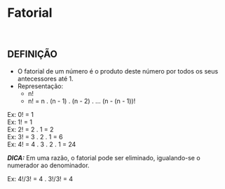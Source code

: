 # Fatorial

<br>

## DEFINIÇÃO
* O fatorial de um número é o produto deste número por todos os seus antecessores até 1.
* Representação:
  - n!
  - n! = n . (n - 1) . (n - 2) . ... (n - (n - 1))! 

Ex: 0! = 1  
Ex: 1! = 1  
Ex: 2! = 2 . 1 = 2  
Ex: 3! = 3 . 2 . 1 = 6  
Ex: 4! = 4 . 3 . 2 . 1 = 24  

***DICA:*** Em uma razão, o fatorial pode ser eliminado, igualando-se o numerador ao denominador.

Ex: 4!/3! = 4 . 3!/3! = 4  